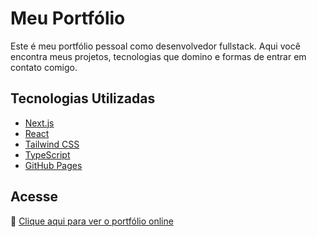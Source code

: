 # Meu Portfólio

Este é meu portfólio pessoal como desenvolvedor fullstack. Aqui você encontra meus projetos, tecnologias que domino e formas de entrar em contato comigo.

## Tecnologias Utilizadas

- [Next.js](https://nextjs.org/)
- [React](https://reactjs.org/)
- [Tailwind CSS](https://tailwindcss.com/)
- [TypeScript](https://www.typescriptlang.org/)
- [GitHub Pages](https://pages.github.com/)

## Acesse

🔗 [Clique aqui para ver o portfólio online](https://portfolio-xi-six-44.vercel.app/)


